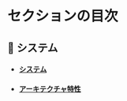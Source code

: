 

# セクションの目次

## 🌳 システム

* #### [︎システム](https://hiroki-it.github.io/tech-notebook/system/system.html)
* #### [︎アーキテクチャ特性](https://hiroki-it.github.io/tech-notebook/system/system_practices.html)

<br>
